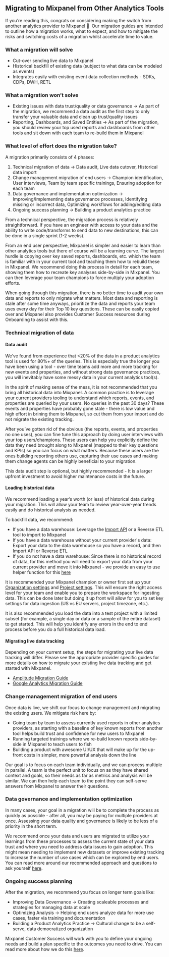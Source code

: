 ## Migrating to Mixpanel from Other Analytics Tools

If you’re reading this, congrats on considering making the switch from another analytics provider to Mixpanel 🎊  Our migration guides are intended to outline how a migration works, what to expect, and how to mitigate the risks and switching costs of a migration whilst accelerate time to value.

### What a migration will solve

- Cut-over sending live data to Mixpanel
- Historical backfill of existing data (subject to what data can be modeled as events)
- Integrates easily with existing event data collection methods - SDKs, CDPs, DWH, RETL

### What a migration won’t solve

- Existing issues with data trust/quality or data governance → As part of the migration, we recommend a data audit as the first step to only transfer your valuable data and clean up trust/quality issues
- Reporting, Dashboards, and Saved Entities → As part of the migration, you should review your top used reports and dashboards from other tools and sit down with each team to re-build them in Mixpanel

### What level of effort does the migration take?

A migration primarily consists of 4 phases:

1. Technical migration of data → Data audit, Live data cutover, Historical data import
2. Change management migration of end users → Champion identification, User interviews, Team by team specific trainings, Ensuring adoption for each team
3. Data governance and implementation optimization → Improving/Implementing data governance processes, Identifying missing or incorrect data, Optimizing workflows for adding/editing data
4. Ongoing success planning → Building a product analytics practice

From a technical perspective, the migration process is relatively straightforward. If you have an engineer with access to your data and the ability to write code/transforms to send data to new destinations, this can be done in a single sprint (1-2 weeks).

From an end user perspective, Mixpanel is simpler and easier to learn than other analytics tools but there of course will be a learning curve. The largest hurdle is copying over key saved reports, dashboards, etc. which the team is familiar with in your current tool and teaching them how to rebuild these in Mixpanel. We recommend doing this process in detail for each team, showing them how to recreate key analyses side-by-side in Mixpanel. You can then leverage your team champions to force multiply your adoption efforts.

When going through this migration, there is no better time to audit your own data and reports to only migrate what matters. Most data and reporting is stale after some time anyways, prioritize the data and reports your team uses every day for their Top 10 key questions. These can be easily copied over and Mixpanel also provides Customer Success resources during Onboarding to assist with this.

### Technical migration of data

#### Data audit

We’ve found from experience that <20% of the data in a product analytics tool is used for 80%+ of the queries. This is especially true the longer you have been using a tool - over time teams add more and more tracking for new events and properties, and without strong data governance practices, you will inevitably have some messy data in your current analytics tool(s).

In the spirit of making sense of the mess, it is not recommended that you bring all historical data into Mixpanel. A common practice is to leverage your current providers tooling to understand which reports, events, and properties are queried by your users. No queries in the past 30 days? These events and properties have probably gone stale - there is low value and high effort in brining them to Mixpanel, so cut them from your import and do not migrate the existing tracking.

After you’ve gotten rid of the obvious (the reports, events, and properties no one uses), you can fine tune this approach by doing user interviews with your top users/champions. These users can help you explicitly define the data they need brought along to Mixpanel (mapped to their key questions and KPIs) so you can focus on what matters. Because these users are the ones building reporting others use, capturing their use cases and making them change agents can be highly beneficial to your migration.

This data audit step is optional, but highly recommended - It is a larger upfront investment to avoid higher maintenance costs in the future.

#### Loading historical data

We recommend loading a year’s worth (or less) of historical data during your migration. This will allow your team to review year-over-year trends easily and do historical analysis as needed.

To backfill data, we recommend:

- If you have a data warehouse: Leverage the [Import API](https://developer.mixpanel.com/reference/import-events) or a Reverse ETL tool to import to Mixpanel
- If you have a data warehouse without your current provider's data: Export your data to the data warehouse so you have a record, and then Import API or Reverse ETL
- If you do not have a data warehouse: Since there is no historical record of data, for this method you will need to export your data from your current provider and move it into Mixpanel - we provide an easy to use helper function for this [here](https://github.com/mixpanel/mixpanel-utils)

It is recommended your Mixpanel champion or owner first set up your [Organization settings](https://docs.mixpanel.com/docs/other-bits/tutorials/setting-up-mixpanel#mixpanel-organization) and [Project settings](https://docs.mixpanel.com/docs/other-bits/tutorials/setting-up-mixpanel#mixpanel-projects). This will ensure the right access level for your team and enable you to prepare the workspace for ingesting data. This can be done later but doing it up front will allow for you to set key settings for data ingestion (US vs EU servers, project timezone, etc.).

It is also recommended you load the data into a test project with a limited subset (for example, a single day or data or a sample of the entire dataset) to get started. This will help you identify any errors in the end to end process before you do a full historical data load.

#### Migrating live data tracking

Depending on your current setup, the steps for migrating your live data tracking will differ. Please see the appropriate provider specific guides for more details on how to migrate your existing live data tracking and get started with Mixpanel.

- [Amplitude Migration Guide](https://docs.mixpanel.com/docs/other-bits/tutorials/migration-guides/migrating-to-mixpanel-from-amplitude)
- [Google Analytics Migration Guide](https://docs.mixpanel.com/docs/other-bits/tutorials/migration-guides/migrating-to-mixpanel-from-google-analytics)

### Change management migration of end users

Once data is live, we shift our focus to change management and migrating the existing users. We mitigate risk here by:

- Going team by team to assess currently used reports in other analytics providers, as starting with a baseline of key known reports from another tool helps build trust and confidence for new users to Mixpanel
- Running targeted trainings where we re-build known reports side-by-side in Mixpanel to teach users to fish
- Building a product with awesome UI/UX that will make up for the up-front costs in simpler, more powerful analysis down the line

Our goal is to focus on each team individually, and we can process multiple in parallel. A team is the perfect unit to focus on as they have shared context and goals, so their needs as far as metrics and analysis will be similar. We can then help each team to the point they can self-serve answers from Mixpanel to answer their questions.

### Data governance and implementation optimization

In many cases, your goal in a migration will be to complete the process as quickly as possible - after all, you may be paying for multiple providers at once. Assessing your data quality and governance is likely to be less of a priority in the short term.

We recommend once your data and users are migrated to utilize your learnings from these processes to assess the current state of your data trust and where you need to address data issues to gain adoption. This might mean needing to implement new datasets or improve existing tracking to increase the number of use cases which can be explored by end users. You can read more around our recommended approach and questions to ask yourself [here](https://mixpanel.com/blog/5-questions-for-planning-your-data-architecture/).

### Ongoing success planning

After the migration, we recommend you focus on longer term goals like:

- Improving Data Governance → Creating scaleable processes and strategies for managing data at scale
- Optimizing Analysis → Helping end users analyze data for more use cases, faster via training and documentation
- Building a Product Analytics Practice → Cultural change to be a self-serve, data democratized organization

Mixpanel Customer Success will work with you to define your ongoing needs and build a plan specific to the outcomes you need to drive. You can read more about how we do this [here](https://mixpanel.com/blog/establish-a-product-analytics-practice/).
